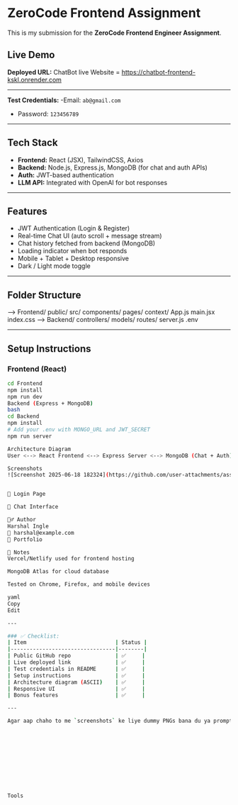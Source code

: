 # ZeroCode Frontend Assignment

This is my submission for the **ZeroCode Frontend Engineer Assignment**.

## Live Demo

**Deployed URL:** 
ChatBot live Website = https://chatbot-frontend-kskl.onrender.com

---

**Test Credentials:**
-Email: `ab@gmail.com`
- Password: `123456789`

---

## Tech Stack

- **Frontend:** React (JSX), TailwindCSS, Axios
- **Backend:** Node.js, Express.js, MongoDB (for chat and auth APIs)
- **Auth:** JWT-based authentication
- **LLM API:** Integrated with OpenAI for bot responses

---

## Features

- JWT Authentication (Login & Register)
- Real-time Chat UI (auto scroll + message stream)
- Chat history fetched from backend (MongoDB)
- Loading indicator when bot responds
- Mobile + Tablet + Desktop responsive
- Dark / Light mode toggle

---

## Folder Structure

--> Frontend/
 public/
 src/
 components/
 pages/
 context/
 App.js
 main.jsx
 index.css
--> Backend/
 controllers/
 models/
 routes/
 server.js
 .env

---

##  Setup Instructions

###  Frontend (React)

```bash
cd Frontend
npm install
npm run dev
Backend (Express + MongoDB)
bash
cd Backend
npm install
# Add your .env with MONGO_URL and JWT_SECRET
npm run server

Architecture Diagram
User <--> React Frontend <--> Express Server <--> MongoDB (Chat + Auth) <--> OpenAI API

Screenshots
![Screenshot 2025-06-18 182324](https://github.com/user-attachments/assets/5e2810a0-75bf-4058-a6f8-e134937fb7bb)


🔐 Login Page

💬 Chat Interface

🙋‍♂️ Author
Harshal Ingle
📧 harshal@example.com
🔗 Portfolio

🏁 Notes
Vercel/Netlify used for frontend hosting

MongoDB Atlas for cloud database

Tested on Chrome, Firefox, and mobile devices

yaml
Copy
Edit

---

### ✅ Checklist:
| Item                            | Status |
|---------------------------------|--------|
| Public GitHub repo              | ✅     |
| Live deployed link              | ✅     |
| Test credentials in README      | ✅     |
| Setup instructions              | ✅     |
| Architecture diagram (ASCII)    | ✅     |
| Responsive UI                   | ✅     |
| Bonus features                  | ✅     |

---

Agar aap chaho to me `screenshots` ke liye dummy PNGs bana du ya prompt template ka demo gif bhi create kar du. Batao?











Tools


